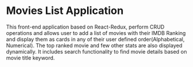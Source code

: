 # Movies List Application
This front-end application based on React-Redux, perform CRUD operations and allows user to add a list of movies with their IMDB Ranking and display them as cards in any of their user defined order(Alphabetical, Numerical). The top ranked movie and few other stats are also displayed dynamically. It includes search functionality to find movie details based on movie title keyword. 
